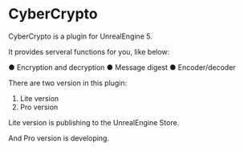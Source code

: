 # CyberCrypto

CyberCrypto is a plugin for UnrealEngine 5.

It provides serveral functions for you, like below:

● Encryption and decryption
● Message digest 
● Encoder/decoder 

There are two version in this plugin:
1. Lite version
2. Pro version

Lite version is publishing to the UnrealEngine Store.

And Pro version is developing.
